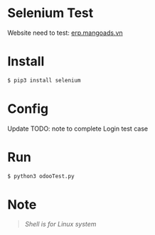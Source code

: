 # Selenium Test

Website need to test: [erp.mangoads.vn](https://erp.mangoads.vn)

# Install

```sh
$ pip3 install selenium
```

# Config

Update TODO: note to complete Login test case

# Run

```sh
$ python3 odooTest.py
```

# Note

>*Shell is for Linux system*
